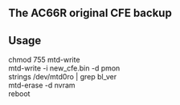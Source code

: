## The AC66R original CFE backup

## Usage

chmod 755 mtd-write  
mtd-write -i new_cfe.bin -d pmon  
strings /dev/mtd0ro | grep bl_ver  
mtd-erase -d nvram  
reboot  
